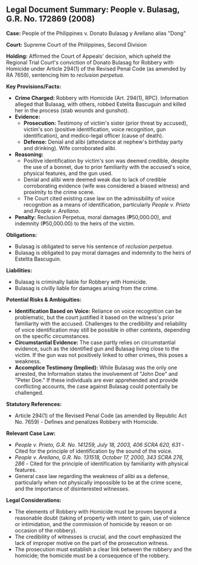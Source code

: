 ## Legal Document Summary: People v. Bulasag, G.R. No. 172869 (2008)

**Case:** People of the Philippines v. Donato Bulasag y Arellano alias "Dong"

**Court:** Supreme Court of the Philippines, Second Division

**Holding:** Affirmed the Court of Appeals' decision, which upheld the Regional Trial Court's conviction of Donato Bulasag for Robbery with Homicide under Article 294(1) of the Revised Penal Code (as amended by RA 7659), sentencing him to *reclusion perpetua*.

**Key Provisions/Facts:**

*   **Crime Charged:** Robbery with Homicide (Art. 294(1), RPC). Information alleged that Bulasag, with others, robbed Estelita Bascuguin and killed her in the process (stab wounds and gunshot).
*   **Evidence:**
    *   **Prosecution:** Testimony of victim's sister (prior threat by accused), victim's son (positive identification, voice recognition, gun identification), and medico-legal officer (cause of death).
    *   **Defense:** Denial and alibi (attendance at nephew's birthday party and drinking). Wife corroborated alibi.
*   **Reasoning:**
    *   Positive identification by victim's son was deemed credible, despite the use of a bonnet, due to prior familiarity with the accused's voice, physical features, and the gun used.
    *   Denial and alibi were deemed weak due to lack of credible corroborating evidence (wife was considered a biased witness) and proximity to the crime scene.
    *   The Court cited existing case law on the admissibility of voice recognition as a means of identification, particularly *People v. Prieto* and *People v. Arellano*.
*   **Penalty:** Reclusion Perpetua, moral damages (₱50,000.00), and indemnity (₱50,000.00) to the heirs of the victim.

**Obligations:**

*   Bulasag is obligated to serve his sentence of *reclusion perpetua*.
*   Bulasag is obligated to pay moral damages and indemnity to the heirs of Estelita Bascuguin.

**Liabilities:**

*   Bulasag is criminally liable for Robbery with Homicide.
*   Bulasag is civilly liable for damages arising from the crime.

**Potential Risks & Ambiguities:**

*   **Identification Based on Voice:** Reliance on voice recognition can be problematic, but the court justified it based on the witness's prior familiarity with the accused. Challenges to the credibility and reliability of voice identification may still be possible in other contexts, depending on the specific circumstances.
*   **Circumstantial Evidence:** The case partly relies on circumstantial evidence, such as the identified gun and Bulasag living close to the victim. If the gun was not positively linked to other crimes, this poses a weakness.
*   **Accomplice Testimony (Implied):** While Bulasag was the only one arrested, the Information states the involvement of "John Doe" and "Peter Doe." If these individuals are ever apprehended and provide conflicting accounts, the case against Bulasag could potentially be challenged.

**Statutory References:**

*   Article 294(1) of the Revised Penal Code (as amended by Republic Act No. 7659) - Defines and penalizes Robbery with Homicide.

**Relevant Case Law:**

*   *People v. Prieto, G.R. No. 141259, July 18, 2003, 406 SCRA 620, 631* - Cited for the principle of identification by the sound of the voice.
*   *People v. Arellano, G.R. No. 131518, October 17, 2000, 343 SCRA 276, 286* - Cited for the principle of identification by familiarity with physical features.
*   General case law regarding the weakness of alibi as a defense, particularly when not physically impossible to be at the crime scene, and the importance of disinterested witnesses.

**Legal Considerations:**

*   The elements of Robbery with Homicide must be proven beyond a reasonable doubt (taking of property with intent to gain, use of violence or intimidation, and the commission of homicide by reason or on occasion of the robbery).
*   The credibility of witnesses is crucial, and the court emphasized the lack of improper motive on the part of the prosecution witness.
*   The prosecution must establish a clear link between the robbery and the homicide; the homicide must be a consequence of the robbery.

